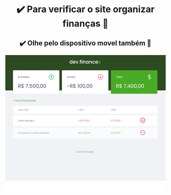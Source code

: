 
<div align="center">

#  ✔️ Para verificar o site organizar finanças 🤑
##  ✔️ Olhe pelo dispositivo movel também 📱  

  
[<img src="/img/devfinance.png">](https://jonas0607.github.io/DEV-FINANCE/)

</div>
